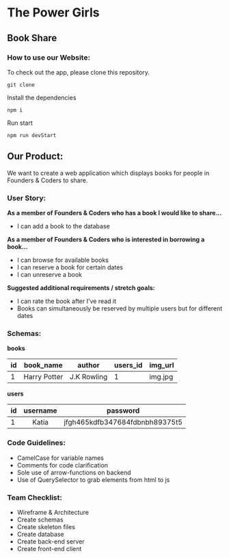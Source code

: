 # The Power Girls

## Book Share

### How to use our Website:

To check out the app, please clone this repository.
```
git clone
```
Install the dependencies
```
npm i
```
Run start
```
npm run devStart
```
## Our Product:

We want to create a web application which displays books for people in Founders & Coders to share.

### User Story:

**As a member of Founders & Coders who has a book I would like to share...**

* I can add a book to the database

**As a member of Founders & Coders who is interested in borrowing a book...**

* I can browse for available books
* I can reserve a book for certain dates
* I can unreserve a book

**Suggested additional requirements / stretch goals:**

* I can rate the book after I've read it
* Books can simultaneously be reserved by multiple users but for different dates

### Schemas:

**books**

| id  | book_name    | author | users_id | img_url |
| --- | ------------ | ------ | -------- | ------- |
| 1   | Harry Potter | J.K Rowling | 1 | img.jpg |

**users**

| id  |  username | password |
| --- |:-----:|:-------:|
| 1 | Katia | jfgh465kdfb347684fdbnbh89375t5 |


### Code Guidelines:

* CamelCase for variable names
* Comments for code clarification
* Sole use of arrow-functions on backend
* Use of QuerySelector to grab elements from html to js

### Team Checklist:

* Wireframe & Architecture
* Create schemas
* Create skeleton files
* Create database
* Create back-end server
* Create front-end client
